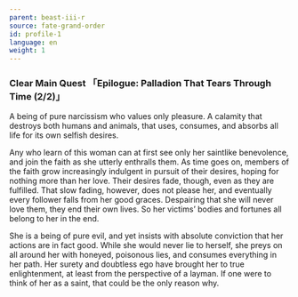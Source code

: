 ```yaml
---
parent: beast-iii-r
source: fate-grand-order
id: profile-1
language: en
weight: 1
---
```


### Clear Main Quest 「Epilogue: Palladion That Tears Through Time (2/2)」

A being of pure narcissism who values only pleasure.
A calamity that destroys both humans and animals, that uses, consumes, and absorbs all life for its own selfish desires.

Any who learn of this woman can at first see only her saintlike benevolence, and join the faith as she utterly enthralls them. As time goes on, members of the faith grow increasingly indulgent in pursuit of their desires, hoping for nothing more than her love. Their desires fade, though, even as they are fulfilled. That slow fading, however, does not please her, and eventually every follower falls from her good graces. Despairing that she will never love them, they end their own lives. So her victims’ bodies and fortunes all belong to her in the end.

She is a being of pure evil, and yet insists with absolute conviction that her actions are in fact good.
While she would never lie to herself, she preys on all around her with honeyed, poisonous lies, and consumes everything in her path. Her surety and doubtless ego have brought her to true enlightenment, at least from the perspective of a layman. If one were to think of her as a saint, that could be the only reason why.

